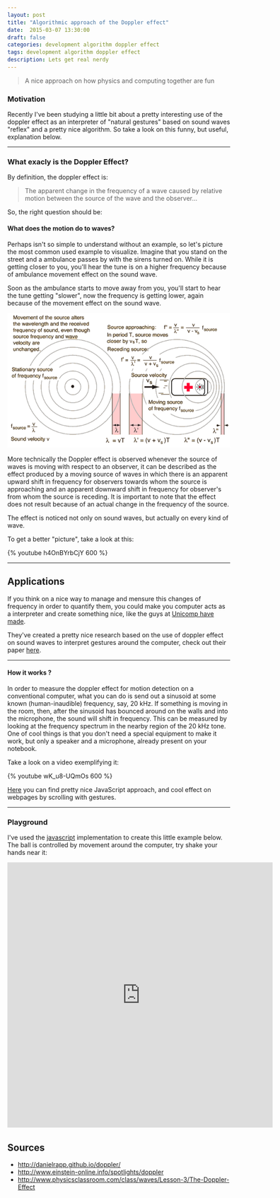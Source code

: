 ```yaml
---
layout: post
title: "Algorithmic approach of the Doppler effect"
date:  2015-03-07 13:30:00
draft: false
categories: development algorithm doppler effect
tags: development algorithm doppler effect
description: Lets get real nerdy
---
```


> A nice approach on how physics and computing together are fun

### Motivation

Recently I've been studying a little bit about a pretty interesting use of the doppler effect as an interpreter of "natural gestures" based on sound waves "reflex" and a pretty nice algorithm. So take a look on this funny, but useful, explanation below.

----

### What exacly is the Doppler Effect?

By definition, the doppler effect is:

> The apparent change in the frequency of a wave caused by relative motion between the source of the wave and the observer...

So, the right question should be:

#### What does the motion do to waves?

Perhaps isn't so simple to understand without an example, so let's picture the most common used example to visualize. Imagine that you stand on the street and a ambulance passes by with the sirens turned on. While it is getting closer to you, you'll hear the tune is on a higher frequency because of ambulance movement effect on the sound wave.

Soon as the ambulance starts to move away from you, you'll start to hear the tune getting "slower", now the frequency is getting lower, again because of the movement effect on the sound wave.

![ambulance](/static/images/doppler.gif)

More technically the Doppler effect is observed whenever the source of waves is moving with respect to an observer, it can be described as the effect produced by a moving source of waves in which there is an apparent upward shift in frequency for observers towards whom the source is approaching and an apparent downward shift in frequency for observer's from whom the source is receding. It is important to note that the effect does not result because of an actual change in the frequency of the source.

The effect is noticed not only on sound waves, but actually on every kind of wave.

To get a better "picture", take a look at this:

{% youtube h4OnBYrbCjY 600 %}

----

## Applications

If you think on a nice way to manage and mensure this changes of frequency in order to quantify them, you could make you computer acts as a interpreter and create something nice, like the guys at [Unicomp have made](http://research.microsoft.com/en-us/um/redmond/groups/cue/SoundWave/).

They've created a pretty nice research based on the use of doppler effect on sound waves to interpret gestures around the computer, check out their paper [here](http://research.microsoft.com/en-us/um/redmond/groups/cue/publications/guptasoundwavechi2012.pdf).

---

#### How it works ?

In order to measure the doppler effect for motion detection on a conventional computer, what you can do is send out a sinusoid at some known (human-inaudible) frequency, say, 20 kHz. If something is moving in the room, then, after the sinusoid has bounced around on the walls and into the microphone, the sound will shift in frequency. This can be measured by looking at the frequency spectrum in the nearby region of the 20 kHz tone. One of cool things is that you don't need a special equipment to make it work, but only a speaker and a microphone, already present on your notebook.

Take a look on a video exemplifying it:

{% youtube wK_u8-UQmOs 600 %}


[Here](http://danielrapp.github.io/doppler/) you can find pretty nice JavaScript approach, and cool effect on webpages by scrolling with gestures.

---

### Playground

I've used the [javascript](http://danielrapp.github.io/doppler/) implementation to create this little example below. The ball is controlled by movement around the computer, try shake your hands near it:

<center>
  <iframe width="600" height="600" src="http://jsfiddle.net/rvsq3bbe/12/embedded/result,js" allowfullscreen="allowfullscreen" frameborder="0"></iframe>
</center>

## Sources

* http://danielrapp.github.io/doppler/
* http://www.einstein-online.info/spotlights/doppler
* http://www.physicsclassroom.com/class/waves/Lesson-3/The-Doppler-Effect




